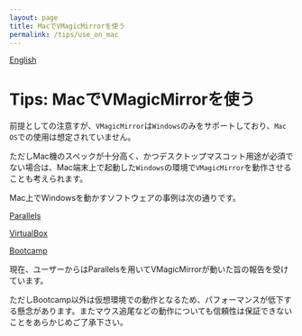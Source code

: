 ```yaml
---
layout: page
title: MacでVMagicMirrorを使う
permalink: /tips/use_on_mac
---
```


[English](../en/tips/use_on_mac)

# Tips: MacでVMagicMirrorを使う

前提としての注意すが、`VMagicMirror`は`Windows`のみをサポートしており、`Mac OS`での使用は想定されていません。

ただしMac機のスペックが十分高く、かつデスクトップマスコット用途が必須でない場合は、Mac端末上で起動した`Windows`の環境で`VMagicMirror`を動作させることも考えられます。

Mac上でWindowsを動かすソフトウェアの事例は次の通りです。

[Parallels](https://www.parallels.com/)

[VirtualBox](https://www.virtualbox.org/)

[Bootcamp](https://support.apple.com/ja-jp/HT201468)

現在、ユーザーからはParallelsを用いてVMagicMirrorが動いた旨の報告を受けています。

ただしBootcamp以外は仮想環境での動作となるため、パフォーマンスが低下する懸念があります。またマウス追尾などの動作についても信頼性は保証できないことをあらかじめご了承下さい。
